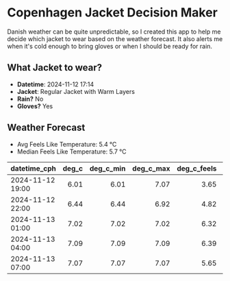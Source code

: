 
# Copenhagen Jacket Decision Maker

Danish weather can be quite unpredictable, so I created this app to help me decide which jacket to wear based on the weather forecast. 
It also alerts me when it's cold enough to bring gloves or when I should be ready for rain.

## What Jacket to wear?

- **Datetime**: 2024-11-12 17:14
- **Jacket**: Regular Jacket with Warm Layers
- **Rain?** No
- **Gloves?** Yes

## Weather Forecast
- Avg Feels Like Temperature: 5.4 °C
- Median Feels Like Temperature: 5.7 °C

| datetime_cph     |   deg_c |   deg_c_min |   deg_c_max |   deg_c_feels | weather   | wind   | rain   |
|:-----------------|--------:|------------:|------------:|--------------:|:----------|:-------|:-------|
| 2024-11-12 19:00 |    6.01 |        6.01 |        7.07 |          3.65 | Clouds    | Low    | None   |
| 2024-11-12 22:00 |    6.44 |        6.44 |        6.92 |          4.82 | Clouds    | Low    | None   |
| 2024-11-13 01:00 |    7.02 |        7.02 |        7.02 |          6.32 | Clouds    | Low    | None   |
| 2024-11-13 04:00 |    7.09 |        7.09 |        7.09 |          6.39 | Clouds    | Low    | None   |
| 2024-11-13 07:00 |    7.07 |        7.07 |        7.07 |          5.65 | Clouds    | Low    | None   |
        